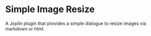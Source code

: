 # Simple Image Resize

A Joplin plugin that provides a simple dialogue to resize images via markdown or html.

